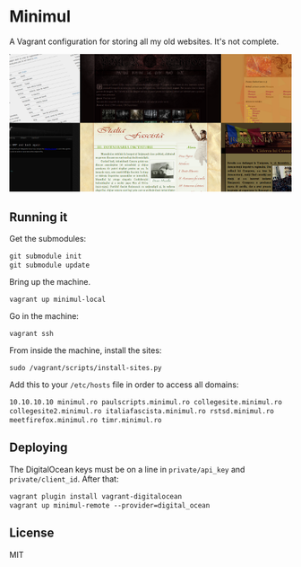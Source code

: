 # Minimul

A Vagrant configuration for storing all my old websites. It's not complete.

![cover image](screenshot.png)

## Running it

Get the submodules:

    git submodule init
    git submodule update

Bring up the machine.

    vagrant up minimul-local

Go in the machine:

    vagrant ssh

From inside the machine, install the sites:

    sudo /vagrant/scripts/install-sites.py

Add this to your `/etc/hosts` file in order to access all domains:

    10.10.10.10 minimul.ro paulscripts.minimul.ro collegesite.minimul.ro collegesite2.minimul.ro italiafascista.minimul.ro rstsd.minimul.ro meetfirefox.minimul.ro timr.minimul.ro

## Deploying

The DigitalOcean keys must be on a line in `private/api_key` and
`private/client_id`. After that:

    vagrant plugin install vagrant-digitalocean
    vagrant up minimul-remote --provider=digital_ocean

## License

MIT
